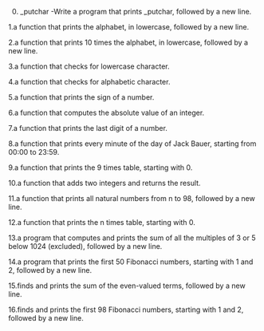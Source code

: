 0. _putchar -Write a program that prints _putchar, followed by a new line.

1.a function that prints the alphabet, in lowercase, followed by a new line.

2.a function that prints 10 times the alphabet, in lowercase, followed by a new line.

3.a function that checks for lowercase character.

4.a function that checks for alphabetic character.

5.a function that prints the sign of a number.

6.a function that computes the absolute value of an integer.

7.a function that prints the last digit of a number.

8.a function that prints every minute of the day of Jack Bauer, starting from 00:00 to 23:59.

9.a function that prints the 9 times table, starting with 0.

10.a function that adds two integers and returns the result.

11.a function that prints all natural numbers from n to 98, followed by a new line.

12.a function that prints the n times table, starting with 0.

13.a program that computes and prints the sum of all the multiples of 3 or 5 below 1024 (excluded), followed by a new line.

14.a program that prints the first 50 Fibonacci numbers, starting with 1 and 2, followed by a new line.

15.finds and prints the sum of the even-valued terms, followed by a new line.

16.finds and prints the first 98 Fibonacci numbers, starting with 1 and 2, followed by a new line.
